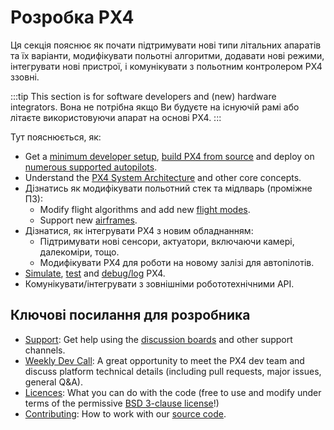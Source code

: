 # Розробка PX4

Ця секція пояснює як почати підтримувати нові типи літальних апаратів та їх варіанти, модифікувати польотні алгоритми, додавати нові режими, інтегрувати нові пристрої, і комунікувати з польотним контролером PX4 ззовні.

:::tip
This section is for software developers and (new) hardware integrators.
Вона не потрібна якщо Ви будуєте на існуючій рамі або літаєте використовуючи апарат на основі PX4.
:::

Тут пояснюється, як:

- Get a [minimum developer setup](../dev_setup/config_initial.md), [build PX4 from source](../dev_setup/building_px4.md) and deploy on [numerous supported autopilots](../flight_controller/index.md).
- Understand the [PX4 System Architecture](../concept/architecture.md) and other core concepts.
- Дізнатись як модифікувати польотний стек та мідлварь (проміжне ПЗ):
  - Modify flight algorithms and add new [flight modes](../concept/flight_modes.md).
  - Support new [airframes](../dev_airframes/index.md).
- Дізнатися, як інтегрувати PX4 з новим обладнанням:
  - Підтримувати нові сенсори, актуатори, включаючи камері, далекоміри, тощо.
  - Модифікувати PX4 для роботи на новому залізі для автопілотів.
- [Simulate](../simulation/index.md), [test](../test_and_ci/index.md) and [debug/log](../debug/index.md) PX4.
- Комунікувати/інтегрувати з зовнішніми робототехнічними API.

## Ключові посилання для розробника

- [Support](../contribute/support.md): Get help using the [discussion boards](https://discuss.px4.io//) and other support channels.
- [Weekly Dev Call](../contribute/dev_call.md): A great opportunity to meet the PX4 dev team and discuss platform technical details (including pull requests, major issues, general Q&A).
- [Licences](../contribute/licenses.md): What you can do with the code (free to use and modify under terms of the permissive [BSD 3-clause license](https://opensource.org/license/BSD-3-Clause)!)
- [Contributing](../contribute/index.md): How to work with our [source code](../contribute/code.md).
